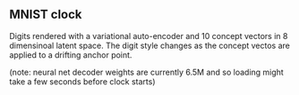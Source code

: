 ## MNIST clock

Digits rendered with a variational auto-encoder and 10 concept vectors in 8 dimensinoal latent space. The digit style changes as the concept vectos are applied to a drifting anchor point.

(note: neural net decoder weights are currently 6.5M and so loading might take a few seconds before clock starts)